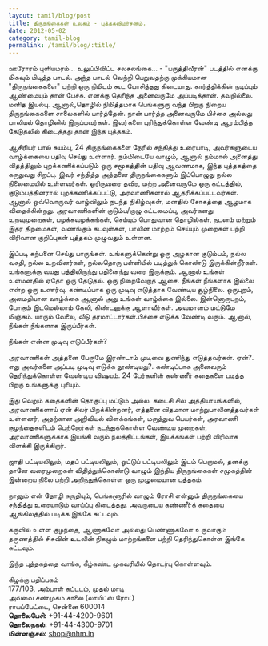 ```yaml
---
layout: tamil/blog/post
title: திருநங்கைகள் உலகம் - புத்தகவிமர்சனம்.
date: 2012-05-02
category: tamil-blog
permalink: /tamil/blog/:title/
---
```


ஊரோரம் புளியமரம்... உலுப்பிவிட்ட சலசலங்கை... - "பருத்திவீரன்" படத்தில் எனக்கு மிகவும் பிடித்த பாடல். அந்த பாடல் வெற்றி பெறுவதற்கு முக்கியமான "திருநங்கைகளை" பற்றி ஒரு நிமிடம் கூட யோசித்தது கிடையாது. கார்த்திக்கின் நடிப்பும் ஆண்மையும் தான் பேச்சு. எனக்கு தெரிந்த அனைவருமே அப்படித்தான். தவறில்லை. மனித இயல்பு. ஆனால்,தொழில் நிமித்தமாக பெங்களுரு வந்த பிறகு நிறைய திருநங்கைகளை சாலைகளில் பார்த்தேன். நான் பார்த்த அனைவருமே பிச்சை அல்லது பாலியல் தொழிலில் இருப்பவர்கள். இவர்களை புரிந்துக்கொள்ள வேண்டி ஆரம்பித்த தேடுதலில் கிடைத்தது தான் இந்த புத்தகம்.

ஆசிரியர் பால் சுயம்பு, 24 திருநங்கைகளை நேரில் சந்தித்து உரையாடி, அவர்களுடைய வாழ்க்கையை பதிவு செய்து உள்ளார். நம்மிடையே வாழும், ஆனால் நம்மால் அனைத்து விதத்திலும் புறக்கணிக்கப்படும் ஒரு சமூகத்தின் பதிவு ஆவணமாக, இந்த புத்தகத்தை கருதுவது சிறப்பு. இவர் சந்தித்த அத்தனை திருநங்கைகளும் இப்பொழுது நல்ல நிலைமையில் உள்ளவர்கள். ஓரிருவரை தவிர, மற்ற அனைவருமே ஒரு கட்டத்தில், குடும்பத்தினரால் புறக்கணிக்கப்பட்டு, அரவாணிகளால் ஆதரிக்கப்பட்டவர்கள். ஆனால் ஒவ்வொருவர் வாழ்விலும் நடந்த நிகிழ்வுகள், மனதில் சோகத்தை ஆழமாக விதைக்கின்றது. அரவாணிகளின் குடும்ப/குழு கட்டமைப்பு, அவர்களது உறவுமுறைகள், பழக்கவழக்கங்கள், செய்யும் பொதுவான தொழில்கள், நடனம் மற்றும் இதர திறமைகள், வணங்கும் கடவுள்கள், பாலின மாற்றம் செய்யும் முறைகள் பற்றி விரிவான குறிப்புகள் புத்தகம் முழுவதும் உள்ளன.

இப்படி கற்பனை செய்து பாருங்கள். உங்களுக்கென்று ஒரு அழகான குடும்பம், நல்ல வசதி, நல்ல உறவினர்கள், நல்லதொரு பள்ளியில் படித்துக் கொண்டு இருக்கின்றீர்கள். உங்களுக்கு வயது பத்திலிருந்து பதினைந்து வரை இருக்கும். ஆனால் உங்கள் உள்மனதில் ஏதோ ஒரு தேடுதல். ஒரு நிறைவேறாத ஆசை. நீங்கள் நீங்களாக இல்லை என்ற ஒரு உணர்வு. கண்டிப்பாக ஒரு முடிவு எடுத்தாக வேண்டிய சூழ்நிலை. ஒருபுறம், அமைதியான வாழ்க்கை ஆனால் அது உங்கள் வாழ்க்கை இல்லை. இன்னொருபுறம், போகும் இடமெல்லாம் கேலி, கிண்டலுக்கு ஆளாவீர்கள். அவமானம் மட்டுமே மிஞ்சும். யாரும் வேலை, வீடு தரமாட்டார்கள்.பிச்சை எடுக்க வேண்டி வரும். ஆனால், நீங்கள் நீங்களாக இருப்பீர்கள்.

நீங்கள் என்ன முடிவு எடுப்பீர்கள்?

அரவாணிகள் அத்தனை பேருமே இரண்டாம் முடிவை துணிந்து எடுத்தவர்கள். ஏன்?. எது அவர்களை அப்படி முடிவு எடுக்க தூண்டியது?. கண்டிப்பாக அனைவரும் தெரிந்துக்கொள்ள வேண்டிய விஷயம். 24 பேர்களின் கண்ணீர் கதைகளை படித்த பிறகு உங்களுக்கு புரியும்.

இது வெறும் கதைகளின் தொகுப்பு மட்டும் அல்ல. கடைசி சில அத்தியாயங்களில், அரவாணிகளாய் ஏன் சிலர் பிறக்கின்றனர், எத்தனை விதமான மாற்றுபாலினத்தவர்கள் உள்ளனர், அதற்கான அறிவியல் விளக்கங்கள், மருத்துவ பெயர்கள், அரவாணி குழந்தைகளிடம் பெற்றோர்கள் நடந்துக்கொள்ள வேண்டிய முறைகள், அரவாணிகளுக்காக இயங்கி வரும் நலத்திட்டங்கள், இயக்கங்கள் பற்றி விரிவாக விளக்கி இருக்கிறார்.

ஜாதி பட்டியலிலும், மதப் பட்டியலிலும், ஓட்டுப் பட்டியலிலும் இடம் பெறாமல், தனக்கு தானே வரைமுறைகள் விதித்துக்கொண்டு வாழும் இந்திய திருநங்கைகள் சமூகத்தின் இன்றைய நிலை பற்றி அறிந்துக்கொள்ள ஒரு முழுமையான புத்தகம்.

நானும் என் தோழி சுருதியும், பெங்களூரில் வாழும் ரோசி என்னும் திருநங்கையை சந்தித்து உரையாடும் வாய்ப்பு கிடைத்தது. அவருடைய கண்ணீர்க் கதையை ஆங்கிலத்தில் படிக்க இங்கே சுட்டவும்.

கருவில் உள்ள குழந்தை, ஆணாகவோ அல்லது பெண்ணாகவோ உருவாகும் தருணத்தில் சிசுவின் உடலின் நிகழும் மாற்றங்களை பற்றி தெரிந்துகொள்ள இங்கே சுட்டவும்.

இந்த புத்தகத்தை வாங்க, கீழ்கண்ட முகவரியில் தொடர்பு கொள்ளவும்.

கிழக்கு பதிப்பகம் <br/>
177/103, அம்பாள் கட்டடம், முதல் மாடி <br/>
அவ்வை சண்முகம் சாலை (லாயிட்ஸ் ரோட்) <br/>
ராயப்பேட்டை, சென்னை 600014 <br/>
**தொலைபேசி:** +91-44-4200-9601 <br/>
**தொலைநகல்:** +91-44-4300-9701 <br/>
**மின்னஞ்சல்:** shop@nhm.in
